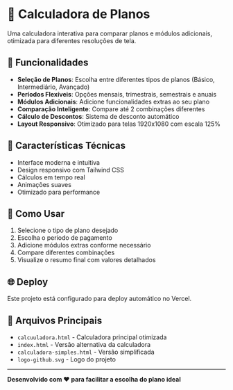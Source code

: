 # 🧮 Calculadora de Planos

Uma calculadora interativa para comparar planos e módulos adicionais, otimizada para diferentes resoluções de tela.

## 🚀 Funcionalidades

- **Seleção de Planos**: Escolha entre diferentes tipos de planos (Básico, Intermediário, Avançado)
- **Períodos Flexíveis**: Opções mensais, trimestrais, semestrais e anuais
- **Módulos Adicionais**: Adicione funcionalidades extras ao seu plano
- **Comparação Inteligente**: Compare até 2 combinações diferentes
- **Cálculo de Descontos**: Sistema de desconto automático
- **Layout Responsivo**: Otimizado para telas 1920x1080 com escala 125%

## 🎯 Características Técnicas

- Interface moderna e intuitiva
- Design responsivo com Tailwind CSS
- Cálculos em tempo real
- Animações suaves
- Otimizado para performance

## 📱 Como Usar

1. Selecione o tipo de plano desejado
2. Escolha o período de pagamento
3. Adicione módulos extras conforme necessário
4. Compare diferentes combinações
5. Visualize o resumo final com valores detalhados

## 🌐 Deploy

Este projeto está configurado para deploy automático no Vercel.

## 📄 Arquivos Principais

- `calcuuladora.html` - Calculadora principal otimizada
- `index.html` - Versão alternativa da calculadora
- `calculadora-simples.html` - Versão simplificada
- `logo-github.svg` - Logo do projeto

---

**Desenvolvido com ❤️ para facilitar a escolha do plano ideal**